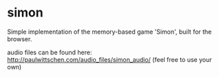 # simon

Simple implementation of the memory-based game 'Simon', built for the browser.

audio files can be found here: http://paulwittschen.com/audio_files/simon_audio/
(feel free to use your own)
